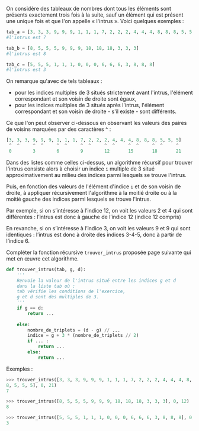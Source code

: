 On considère des tableaux de nombres dont tous les éléments sont présents exactement
trois fois à la suite, sauf un élément qui est présent une unique fois et que l'on appelle «
l'intrus ». Voici quelques exemples :

```python
tab_a = [3, 3, 3, 9, 9, 9, 1, 1, 1, 7, 2, 2, 2, 4, 4, 4, 8, 8, 8, 5, 5, 5]
#l'intrus est 7

tab_b = [8, 5, 5, 5, 9, 9, 9, 18, 18, 18, 3, 3, 3]
#l'intrus est 8

tab_c = [5, 5, 5, 1, 1, 1, 0, 0, 0, 6, 6, 6, 3, 8, 8, 8]
#l'intrus est 3

```
On remarque qu'avec de tels tableaux :

- pour les indices multiples de 3 situés strictement avant l'intrus, l'élément
correspondant et son voisin de droite sont égaux,
- pour les indices multiples de 3 situés après l'intrus, l'élément correspondant et son
voisin de droite - s'il existe - sont différents.

Ce que l'on peut observer ci-dessous en observant les valeurs des paires de voisins
marquées par des caractères ^ :

```python
[3, 3, 3, 9, 9, 9, 1, 1, 1, 7, 2, 2, 2, 4, 4, 4, 8, 8, 8, 5, 5, 5]
 ^  ^     ^  ^     ^  ^     ^  ^     ^  ^     ^  ^     ^  ^     ^
 0        3        6        9        12       15       18       21
```

Dans des listes comme celles ci-dessus, un algorithme récursif pour trouver l'intrus consiste
alors à choisir un indice `i` multiple de 3 situé approximativement au milieu des indices parmi
lesquels se trouve l'intrus. 


Puis, en fonction des valeurs de l'élément d'indice `i` et de son voisin de droite, à appliquer
récursivement l'algorithme à la moitié droite ou à la moitié gauche des indices parmi lesquels
se trouve l'intrus. 

Par exemple, si on s’intéresse à l’indice 12, on voit les valeurs 2 et 4 qui sont
différentes : l’intrus est donc à gauche de l’indice 12 (indice 12 compris)

En revanche, si on s’intéresse à l’indice 3, on voit les valeurs 9 et 9 qui sont
identiques : l’intrus est donc à droite des indices 3-4-5, donc à partir de l’indice 6.


Compléter la fonction récursive `trouver_intrus` proposée page suivante qui met
en œuvre cet algorithme.

```python linenums='1'
def trouver_intrus(tab, g, d):
    '''
    Renvoie la valeur de l'intrus situé entre les indices g et d 
    dans la liste tab où :
    tab vérifie les conditions de l'exercice,
    g et d sont des multiples de 3.
    '''
    if g == d:
        return ...
    
    else:
        nombre_de_triplets = (d - g) // ...
        indice = g + 3 * (nombre_de_triplets // 2)
        if ... :
            return ...
        else:
            return ...


```

Exemples :


```python
>>> trouver_intrus([3, 3, 3, 9, 9, 9, 1, 1, 1, 7, 2, 2, 2, 4, 4, 4, 8, 8,
8, 5, 5, 5], 0, 21)
7

>>> trouver_intrus([8, 5, 5, 5, 9, 9, 9, 18, 18, 18, 3, 3, 3], 0, 12)
8

>>> trouver_intrus([5, 5, 5, 1, 1, 1, 0, 0, 0, 6, 6, 6, 3, 8, 8, 8], 0, 15)
3
```